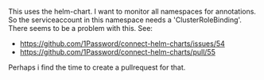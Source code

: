 This uses the helm-chart. I want to monitor all namespaces for annotations. So the serviceaccount in this namespace needs a 'ClusterRoleBinding'. There seems to be a problem with this. See: 
- https://github.com/1Password/connect-helm-charts/issues/54
- https://github.com/1Password/connect-helm-charts/pull/55

Perhaps i find the time to create a pullrequest for that.
